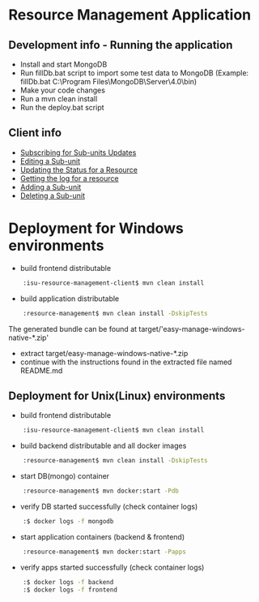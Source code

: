 # Resource Management Application

## Development info - Running the application
* Install and start MongoDB
* Run fillDb.bat script to import some test data to MongoDB (Example: fillDb.bat C:\Program Files\MongoDB\Server\4.0\bin)
* Make your code changes
* Run a mvn clean install
* Run the deploy.bat script

## Client info
* [Subscribing for Sub-units Updates](/src/main/doc/subscribe.md)
* [Editing a Sub-unit](/src/main/doc/edit.md)
* [Updating the Status for a Resource](/src/main/doc/updatestatus.md)
* [Getting the log for a resource](/src/main/doc/getLog.md)
* [Adding a Sub-unit](/src/main/doc/add.md)
* [Deleting a Sub-unit](/src/main/doc/delete.md)

# Deployment for Windows environments
* build frontend distributable
``` bash
    :isu-resource-management-client$ mvn clean install
```
* build application distributable
``` bash
    :resource-management$ mvn clean install -DskipTests
```
The generated bundle can be found at target/'easy-manage-windows-native-*.zip'

* extract target/easy-manage-windows-native-*.zip
* continue with the instructions found in the extracted file named README.md

## Deployment for Unix(Linux) environments
* build frontend distributable
``` bash
    :isu-resource-management-client$ mvn clean install
```
* build backend distributable and all docker images
``` bash
    :resource-management$ mvn clean install -DskipTests
```
* start DB(mongo) container
``` bash
    :resource-management$ mvn docker:start -Pdb
```
* verify DB started successfully (check container logs)
``` bash
    :$ docker logs -f mongodb
```
* start application containers (backend & frontend)
``` bash
    :resource-management$ mvn docker:start -Papps
```
* verify apps started successfully (check container logs)
``` bash
    :$ docker logs -f backend
    :$ docker logs -f frontend
```
